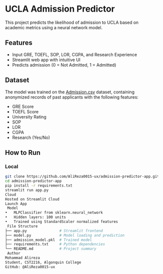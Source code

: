 #  UCLA Admission Predictor

This project predicts the likelihood of admission to UCLA based on academic metrics using a neural network model.

##  Features

- Input GRE, TOEFL, SOP, LOR, CGPA, and Research Experience
- Streamlit web app with intuitive UI
- Predicts admission (0 = Not Admitted, 1 = Admitted)

## Dataset

The model was trained on the [Admission.csv](Admission.csv) dataset, containing anonymized records of past applicants with the following features:
- GRE Score
- TOEFL Score
- University Rating
- SOP
- LOR
- CGPA
- Research (Yes/No)

##  How to Run

### Local
```bash
git clone https://github.com/AliReza0015-ux/admission-predictor-app.git
cd admission-predictor-app
pip install -r requirements.txt
streamlit run app.py
Cloud
Hosted on Streamlit Cloud
Launch App
 Model
•	MLPClassifier from sklearn.neural_network
•	Hidden layers: 100 units
•	Trained using StandardScaler normalized features
 File Structure
├── app.py               # Streamlit frontend
├── model.py             # Model loading and prediction
├── admission_model.pkl  # Trained model
├── requirements.txt     # Python dependencies
└── README.md            # Project summary
 Author
Mohammad Alireza
Student, CST2216, Algonquin College
GitHub: @AliReza0015-ux
